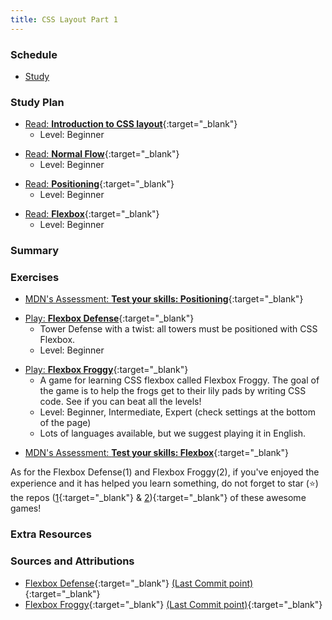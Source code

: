 ```yaml
---
title: CSS Layout Part 1
---
```


### Schedule

  - [Study](#study-plan-2)

### Study Plan

  <!-- WDX:META:PROGRESS:task=Read 'Introduction to CSS layout' -->
  - [Read: **Introduction to CSS layout**](https://developer.mozilla.org/en-US/docs/Learn/CSS/CSS_layout/Introduction){:target="_blank"}
    - Level: Beginner
  
  <!-- WDX:META:PROGRESS:task=Read 'Normal Flow' -->
  - [Read: **Normal Flow**](https://developer.mozilla.org/en-US/docs/Learn/CSS/CSS_layout/Normal_Flow){:target="_blank"}
    - Level: Beginner
  
  <!-- WDX:META:PROGRESS:task=Read 'Positioning' -->
  - [Read: **Positioning**](https://developer.mozilla.org/en-US/docs/Learn/CSS/CSS_layout/Positioning){:target="_blank"}
    - Level: Beginner
  
  <!-- WDX:META:PROGRESS:task=Read 'Flexbox' -->
  - [Read: **Flexbox**](https://developer.mozilla.org/en-US/docs/Learn/CSS/CSS_layout/Flexbox){:target="_blank"}
    - Level: Beginner

### Summary

### Exercises

  <!-- WDX:META:PROGRESS:task=Complete the exercise 'Test your skills: Positioning'|user_folder=position_skills -->
  - [MDN's Assessment: **Test your skills: Positioning**](https://developer.mozilla.org/en-US/docs/Learn/CSS/CSS_layout/Position_skills){:target="_blank"}

  <!-- WDX:META:PROGRESS:task=Play 'Flexbox Defense' and take a screenshot named 'flexbox-defense.png' of your progress|user_folder=flexbox_defense -->
  - [Play: **Flexbox Defense**](http://flexboxdefense.com/){:target="_blank"}
    - Tower Defense with a twist: all towers must be positioned with CSS Flexbox.
    - Level: Beginner

  <!-- WDX:META:PROGRESS:task=Play 'Flexbox Froggy' and take a screenshot named 'flexbox-froggy.png' of your progress|user_folder=flexbox_froggy -->
  - [Play: **Flexbox Froggy**](https://flexboxfroggy.com/){:target="_blank"}
    - A game for learning CSS flexbox called Flexbox Froggy. The goal of the game is to help the frogs get to their lily pads by writing CSS code. See if you can beat all the levels!
    - Level: Beginner, Intermediate, Expert (check settings at the bottom of the page)
    - Lots of languages available, but we suggest playing it in English.

  <!-- WDX:META:PROGRESS:task=Complete the exercise 'Test your skills: Flexbox'|user_folder=flexbox_skills -->
  - [MDN's Assessment: **Test your skills: Flexbox**](https://developer.mozilla.org/en-US/docs/Learn/CSS/CSS_layout/Flexbox_skills){:target="_blank"}

  As for the Flexbox Defense(1) and Flexbox Froggy(2), if you've  enjoyed the experience and it has helped you learn something, do not forget to star (⭐) the repos ([1](https://github.com/channingallen/tower-defense){:target="_blank"} & [2](https://github.com/thomaspark/flexboxfroggy)){:target="_blank"} of these awesome games!

### Extra Resources

### Sources and Attributions

  - [Flexbox Defense](https://github.com/channingallen/tower-defense){:target="_blank"} [(Last Commit point)](https://github.com/channingallen/tower-defense/tree/8466c0d260aa2a30744a73331cfd6441afefc659){:target="_blank"}
  - [Flexbox Froggy](https://github.com/thomaspark/flexboxfroggy){:target="_blank"} [(Last Commit point)](https://github.com/thomaspark/flexboxfroggy/tree/46274b15502b68f4d36d9377537f14643b16063c){:target="_blank"}